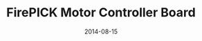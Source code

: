---
layout: post
title:  "FirePICK Motor Controller Board"
projectname: "FPD Motor Controller"
date:   2014-08-15
comments: true
tags: projects
type: project
summary: A board which uses stepstick motor drivers to control a delta robot.
source: https://github.com/firepick-delta/firepick-delta/tree/dev/electronics/emc01
---